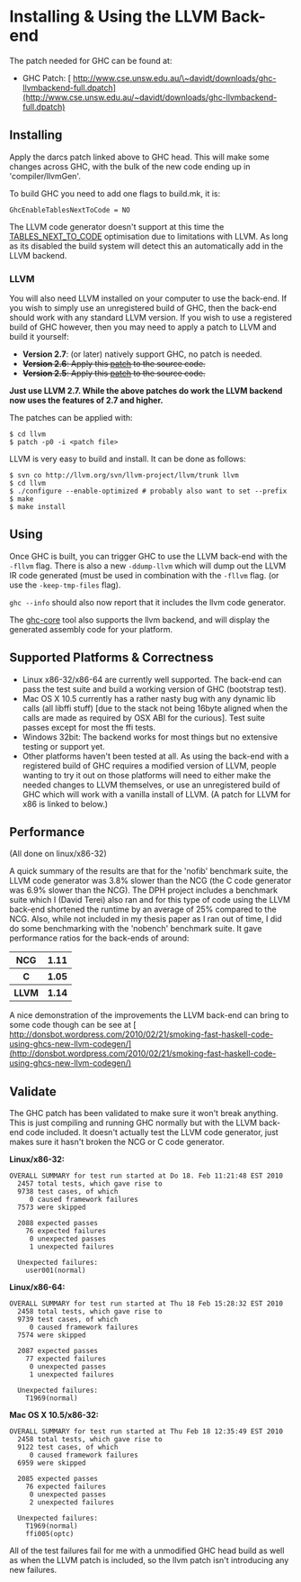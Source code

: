 # Installing & Using the LLVM Back-end


The patch needed for GHC can be found at:

- GHC Patch: [ http://www.cse.unsw.edu.au/\~davidt/downloads/ghc-llvmbackend-full.dpatch](http://www.cse.unsw.edu.au/~davidt/downloads/ghc-llvmbackend-full.dpatch)

## Installing


Apply the darcs patch linked above to GHC head. This will make some changes across GHC, with the bulk of the new code ending up in 'compiler/llvmGen'.


To build GHC you need to add one flags to build.mk, it is:

```wiki
GhcEnableTablesNextToCode = NO
```


The LLVM code generator doesn't support at this time the [TABLES_NEXT_TO_CODE](commentary/rts/storage/heap-objects?redirectedfrom=-commentary/rts/heap-objects#) optimisation due to limitations with LLVM. As long as its disabled the build system will detect this an automatically add in the LLVM backend.

### LLVM


You will also need LLVM installed on your computer to use the back-end. If you wish to simply use an unregistered build of GHC, then the back-end should work with any standard LLVM version. If you wish to use a registered build of GHC however, then you may need to apply a patch to LLVM and build it yourself:

- **Version 2.7**: (or later) natively support GHC, no patch is needed.
- ~~**Version 2.6**: Apply this [ patch](http://www.cse.unsw.edu.au/~davidt/downloads/llvm-ghc-callconv-2.6.patch) to the source code.~~
- ~~**Version 2.5**: Apply this [ patch](http://www.cse.unsw.edu.au/~davidt/downloads/llvm-ghc-callconv-2.5.patch) to the source code.~~

**Just use LLVM 2.7. While the above patches do work the LLVM backend now uses the features of 2.7 and higher.**


The patches can be applied with:

```wiki
$ cd llvm
$ patch -p0 -i <patch file>
```


LLVM is very easy to build and install. It can be done as follows:

```wiki
$ svn co http://llvm.org/svn/llvm-project/llvm/trunk llvm
$ cd llvm
$ ./configure --enable-optimized # probably also want to set --prefix
$ make
$ make install
```

## Using


Once GHC is built, you can trigger GHC to use the LLVM back-end with the `-fllvm` flag. There is also a new `-ddump-llvm` which will dump out the LLVM IR code generated (must be used in combination with the `-fllvm` flag. (or use the `-keep-tmp-files` flag).

`ghc --info` should also now report that it includes the llvm code generator.


The [ ghc-core](http://hackage.haskell.org/package/ghc-core) tool also supports the llvm backend, and will display the generated assembly code for your platform.

## Supported Platforms & Correctness

- Linux x86-32/x86-64 are currently well supported. The back-end can pass the test suite and build a working version of GHC (bootstrap test).
- Mac OS X 10.5 currently has a rather nasty bug with any dynamic lib calls (all libffi stuff) \[due to the stack not being 16byte aligned when the calls are made as required by OSX ABI for the curious\]. Test suite passes except for most the ffi tests.
- Windows 32bit: The backend works for most things but no extensive testing or support yet.
- Other platforms haven't been tested at all. As using the back-end with a registered build of GHC requires a modified version of LLVM, people wanting to try it out on those platforms will need to either make the needed changes to LLVM themselves, or use an unregistered build of GHC which will work with a vanilla install of LLVM. (A patch for LLVM for x86 is linked to below.)

## Performance


(All done on linux/x86-32)


A quick summary of the results are that for the 'nofib' benchmark suite, the LLVM code generator was 3.8% slower than the NCG (the C code generator was 6.9% slower than the NCG). The DPH project includes a benchmark suite which I (David Terei) also ran and for this type of code using the LLVM back-end shortened the runtime by an average of 25% compared to the NCG. Also, while not included in my thesis paper as I ran out of time, I did do some benchmarking with the 'nobench' benchmark suite. It gave performance ratios for the back-ends of around:

<table><tr><th>NCG </th>
<th> 1.11
</th></tr>
<tr><th>C </th>
<th> 1.05
</th></tr>
<tr><th>LLVM </th>
<th> 1.14
</th></tr></table>


A nice demonstration of the improvements the LLVM back-end can bring to some code though can be see at [ http://donsbot.wordpress.com/2010/02/21/smoking-fast-haskell-code-using-ghcs-new-llvm-codegen/](http://donsbot.wordpress.com/2010/02/21/smoking-fast-haskell-code-using-ghcs-new-llvm-codegen/)

## Validate


The GHC patch has been validated to make sure it won't break anything. This is just compiling and running GHC normally but with the LLVM back-end code included. It doesn't actually test the LLVM code generator, just makes sure it hasn't broken the NCG or C code generator.

**Linux/x86-32:**

```wiki
OVERALL SUMMARY for test run started at Do 18. Feb 11:21:48 EST 2010
  2457 total tests, which gave rise to
  9738 test cases, of which
     0 caused framework failures
  7573 were skipped

  2088 expected passes
    76 expected failures
     0 unexpected passes
     1 unexpected failures

  Unexpected failures:
    user001(normal)
```

**Linux/x86-64:**

```wiki
OVERALL SUMMARY for test run started at Thu 18 Feb 15:28:32 EST 2010
  2458 total tests, which gave rise to
  9739 test cases, of which
     0 caused framework failures
  7574 were skipped

  2087 expected passes
    77 expected failures
     0 unexpected passes
     1 unexpected failures

  Unexpected failures:
    T1969(normal)
```

**Mac OS X 10.5/x86-32:**

```wiki
OVERALL SUMMARY for test run started at Thu Feb 18 12:35:49 EST 2010
  2458 total tests, which gave rise to
  9122 test cases, of which
     0 caused framework failures
  6959 were skipped

  2085 expected passes
    76 expected failures
     0 unexpected passes
     2 unexpected failures

  Unexpected failures:
    T1969(normal)
    ffi005(optc)
```


All of the test failures fail for me with a unmodified GHC head build as well as when the LLVM patch is included, so the llvm patch isn't introducing any new failures.
